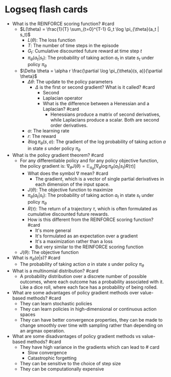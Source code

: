 # Logseq flash cards

* What is the REINFORCE scoring function? #card
  * $L(\theta) = \frac{1}{T} \sum_{t=0}^{T-1} G_t \log \pi_{\theta}(a_t | s_t)$
    * $L(\theta)$: The loss function
    * $T$: The number of time steps in the episode
    * $G_t$: Cumulative discounted future reward at time step $t$
    * $\pi_{\theta}(a_t | s_t)$: The probability of taking action $a_t$ in state $s_t$ under policy $\pi_{\theta}$
  * $\Delta \theta = \alpha r \frac{\partial \log \pi_{\theta}(s, a)}{\partial \theta}$
    * $\Delta \theta$: The update to the policy parameters
      * $\Delta$ is the first or second gradient? What is it called? #card
        * Second
        * Laplacian operator
        * What is the difference between a Henessian and a Laplacian? #card
            * Henessians produce a matrix of second derivatives, while Laplacians produce a scalar. Both are second order derivatives.
    * $\alpha$: The learning rate
    * $r$: The reward
    * $\partial{\log \pi_{\theta}(s, a)}$: The gradient of the log probability of taking action $a$ in state $s$ under policy $\pi_{\theta}$
* What is the policy gradient theorem? #card
    * For any differentiable policy and for any policy objective function, the policy gradient is: $\nabla_{\theta} J(\theta) = \mathbb{E}_{\pi_{\theta}}[\nabla_{\theta} \log \pi_{\theta}(a_t | s_t) R(\tau)]$
        * What does the symbol $\nabla$ mean? #card
            * The gradient, which is a vector of single partial derivatives in each dimension of the input space.
        * $J(\theta)$: The objective function to maximize
        * $\pi_{\theta}(a_t | s_t)$: The probability of taking action $a_t$ in state $s_t$ under policy $\pi_{\theta}$
        * $R(\tau)$: The return of a trajectory $\tau$, which is often formulated as cumulative discounted future rewards.
        * How is this different from the REINFORCE scoring function? #card
            * It's more general
            * It's formulated as an expectation over a gradient
            * It's a maximization rather than a loss
            * But very similar to the REINFORCE scoring function
    * $J(\theta)$: The objective function
* What is $\pi_{\theta}(a | s)$? #card
    * The probability of taking action $a$ in state $s$ under policy $\pi_{\theta}$
* What is a multinomial distribution? #card
    * A probability distribution over a discrete number of possible outcomes, where each outcome has a probability associated with it. Like a dice roll, where each face has a probability of being rolled.
* What are some advantages of policy gradient methods over value-based methods? #card
    * They can learn stochastic policies
    * They can learn policies in high-dimensional or continuous action spaces
    * They can have better convergence properties, they can be made to change smoothly over time with sampling rather than depending on an argmax operation.
* What are some disadvantages of policy gradient methods vs value-based methods? #card
    * They have high variance in the gradients which can lead to # card
        * Slow convergence
        * Catastrophic forgetting
    * They can be sensitive to the choice of step size
    * They can be computationally expensive